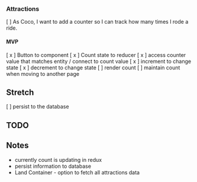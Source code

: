 ### Attractions
[   ] As Coco, I want to add a counter so I can track how many times I rode a ride.

#### MVP
[ x ] Button to component
[ x ] Count state to reducer
[ x ] access counter value that matches entity / connect to count value
[ x ] increment to change state
[ x ] decrement to change state
[   ] render count
[   ] maintain count when moving to another page

## Stretch
[   ] persist to the database

## TODO

## Notes
- currently count is updating in redux
- persist information to database
- Land Container - option to fetch all attractions data
